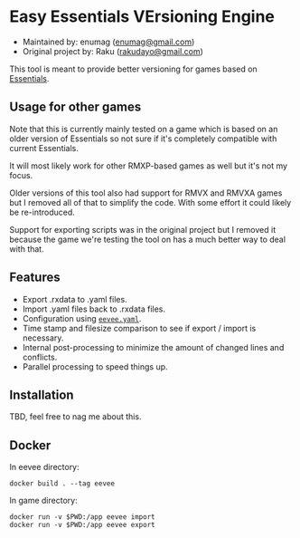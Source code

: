 # Easy Essentials VErsioning Engine

- Maintained by: enumag (enumag@gmail.com)
- Original project by: Raku (rakudayo@gmail.com)

This tool is meant to provide better versioning for games based on [Essentials](https://github.com/Maruno17/pokemon-essentials).

## Usage for other games

Note that this is currently mainly tested on a game which is based on an older version of Essentials so not sure if it's completely compatible with current Essentials.

It will most likely work for other RMXP-based games as well but it's not my focus.

Older versions of this tool also had support for RMVX and RMVXA games but I removed all of that to simplify the code. With some effort it could likely be re-introduced.

Support for exporting scripts was in the original project but I removed it because the game we're testing the tool on has a much better way to deal with that.

## Features

- Export .rxdata to .yaml files.
- Import .yaml files back to .rxdata files.
- Configuration using [`eevee.yaml`](example/eevee.yaml).
- Time stamp and filesize comparison to see if export / import is necessary.
- Internal post-processing to minimize the amount of changed lines and conflicts.
- Parallel processing to speed things up.

## Installation

TBD, feel free to nag me about this.

## Docker

In eevee directory:

```
docker build . --tag eevee
```

In game directory:

```
docker run -v $PWD:/app eevee import
docker run -v $PWD:/app eevee export
```

